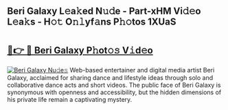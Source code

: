 ## Beri Galaxy L𝚎a𝚔ed N𝚞𝚍e - Part-xHM Vi𝚍𝚎o L𝚎a𝚔s - H𝚘𝚝 O𝚗𝚕yf𝚊ns P𝚑𝚘tos 1XUaS

# <h2><a href="http://kf49ui.oniu.top/?m=Beri+Galaxy">🔗👉 🔴 Beri Galaxy P𝚑ot𝚘𝚜 V𝚒d𝚎o</a></h2>

[![Beri Galaxy Nu𝚍e𝚜](https://i.imgur.com/0qMVB7G.gif)](http://kf49ui.oniu.top/?m=Beri+Galaxy)
Web-based entertainer and digital media artist Beri Galaxy, acclaimed for sharing dance and lifestyle ideas through solo and collaborative dance acts and short videos. The public face of Beri Galaxy is synonymous with openness and accessibility, but the hidden dimensions of his private life remain a captivating mystery.  
